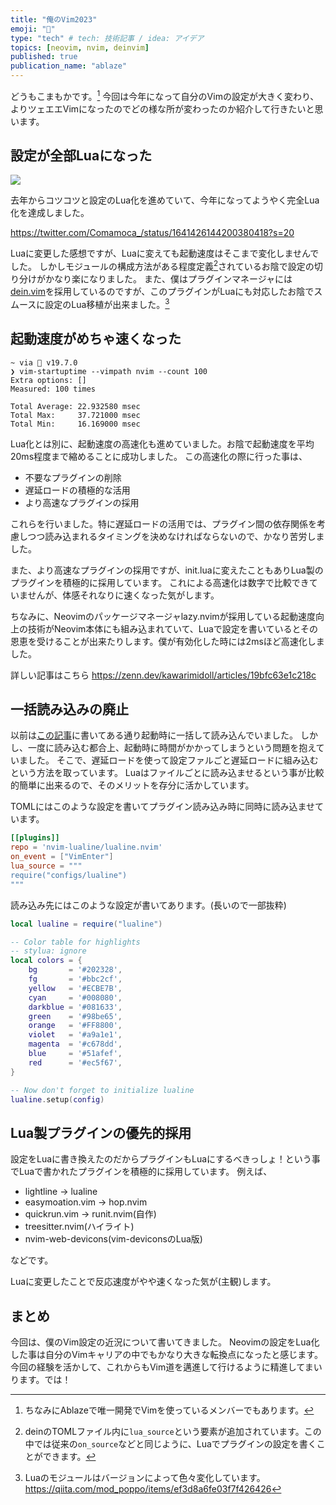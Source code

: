 ```yaml
---
title: "俺のVim2023"
emoji: "🦊"
type: "tech" # tech: 技術記事 / idea: アイデア
topics: [neovim, nvim, deinvim]
published: true
publication_name: "ablaze"
---
```


どうもこまもかです。[^1]
今回は今年になって自分のVimの設定が大きく変わり、よりツェエエVimになったのでどの様な所が変わったのか紹介して行きたいと思います。


## 設定が全部Luaになった

![](https://storage.googleapis.com/zenn-user-upload/e5b29be655c9-20230430.png)

去年からコツコツと設定のLua化を進めていて、今年になってようやく完全Lua化を達成しました。

https://twitter.com/Comamoca_/status/1641426144200380418?s=20

Luaに変更した感想ですが、Luaに変えても起動速度はそこまで変化しませんでした。
しかしモジュールの構成方法がある程度定義[^2]されているお陰で設定の切り分けがかなり楽になりました。
また、僕はプラグインマネージャには[dein.vim](https://github.com/Shougo/dein.vim)を採用しているのですが、このプラグインがLuaにも対応したお陰でスムースに設定のLua移植が出来ました。[^3]

## 起動速度がめちゃ速くなった

```
~ via  v19.7.0
❯ vim-startuptime --vimpath nvim --count 100
Extra options: []
Measured: 100 times

Total Average: 22.932580 msec
Total Max:     37.721000 msec
Total Min:     16.169000 msec
```

Lua化とは別に、起動速度の高速化も進めていました。お陰で起動速度を平均20ms程度まで縮めることに成功しました。
この高速化の際に行った事は、

- 不要なプラグインの削除
- 遅延ロードの積極的な活用
- より高速なプラグインの採用

これらを行いました。特に遅延ロードの活用では、プラグイン間の依存関係を考慮しつつ読み込まれるタイミングを決めなければならないので、かなり苦労しました。

また、より高速なプラグインの採用ですが、init.luaに変えたこともありLua製のプラグインを積極的に採用しています。
これによる高速化は数字で比較できていませんが、体感それなりに速くなった気がします。

ちなみに、Neovimのパッケージマネージャlazy.nvimが採用している起動速度向上の技術がNeovim本体にも組み込まれていて、Luaで設定を書いているとその恩恵を受けることが出来たりします。僕が有効化した時には2msほど高速化しました。

詳しい記事はこちら
https://zenn.dev/kawarimidoll/articles/19bfc63e1c218c

## 一括読み込みの廃止

以前は[この記事](https://zenn.dev/comamoca/articles/58aa4c48f56e95)に書いてある通り起動時に一括して読み込んでいました。
しかし、一度に読み込む都合上、起動時に時間がかかってしまうという問題を抱えていました。
そこで、遅延ロードを使って設定ファルごと遅延ロードに組み込むという方法を取っています。
Luaはファイルごとに読み込ませるという事が比較的簡単に出来るので、そのメリットを存分に活かしています。

TOMLにはこのような設定を書いてプラグイン読み込み時に同時に読み込ませています。

```toml
[[plugins]]
repo = 'nvim-lualine/lualine.nvim'
on_event = ["VimEnter"]
lua_source = """
require("configs/lualine")
"""
```
読み込み先にはこのような設定が書いてあります。(長いので一部抜粋)

```lua
local lualine = require("lualine")

-- Color table for highlights
-- stylua: ignore
local colors = {
	bg       = '#202328',
	fg       = '#bbc2cf',
	yellow   = '#ECBE7B',
	cyan     = '#008080',
	darkblue = '#081633',
	green    = '#98be65',
	orange   = '#FF8800',
	violet   = '#a9a1e1',
	magenta  = '#c678dd',
	blue     = '#51afef',
	red      = '#ec5f67',
}

-- Now don't forget to initialize lualine
lualine.setup(config)

```

## Lua製プラグインの優先的採用

設定をLuaに書き換えたのだからプラグインもLuaにするべきっしょ！という事でLuaで書かれたプラグインを積極的に採用しています。
例えば、

- lightline -> lualine
- easymoation.vim -> hop.nvim
- quickrun.vim -> runit.nvim(自作)
- treesitter.nvim(ハイライト)
- nvim-web-devicons(vim-deviconsのLua版)

などです。

Luaに変更したことで反応速度がやや速くなった気が(主観)します。

## まとめ

今回は、僕のVim設定の近況について書いてきました。
Neovimの設定をLua化した事は自分のVimキャリアの中でもかなり大きな転換点になったと感じます。
今回の経験を活かして、これからもVim道を邁進して行けるように精進してまいります。では！

[^1]: ちなみにAblazeで唯一開発でVimを使っているメンバーでもあります。
[^2]: deinのTOMLファイル内に`lua_source`という要素が追加されています。この中では従来の`on_source`などと同じように、Luaでプラグインの設定を書くことができます。
[^3]: Luaのモジュールはバージョンによって色々変化しています。https://qiita.com/mod_poppo/items/ef3d8a6fe03f7f426426
